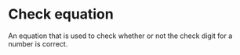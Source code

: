 # Check equation

An equation that is used to check whether or not the check digit for a number is correct.
